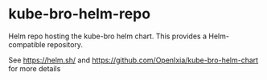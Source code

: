 # kube-bro-helm-repo
Helm repo hosting the kube-bro helm chart. This provides a Helm-compatible repository.

See https://helm.sh/ and https://github.com/OpenIxia/kube-bro-helm-chart for more details
